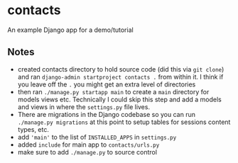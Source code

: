 # contacts
An example Django app for a demo/tutorial

## Notes
- created contacts directory to hold source code (did this via
`git clone`) and ran `django-admin startproject contacts .` from 
within it.  I think if you leave off the `.` you might get an 
extra level of directories
- then ran `./manage.py startapp main` to create a `main` directory
for models views etc.  Technically I could skip this step and
add a models and views in where the `settings.py` file lives.
- There are migrations in the Django codebase so you can run
`./manage.py migrations` at this point to setup tables for sessions
content types, etc.
- add `'main'` to the list of `INSTALLED_APPS` in `settings.py`
- added `include` for main app to `contacts/urls.py`
- make sure to add `./manage.py` to source control